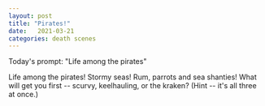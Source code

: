 ```yaml
---
layout: post
title: "Pirates!"
date:   2021-03-21
categories: death scenes
---
```

Today's prompt: "Life among the pirates"

Life among the pirates! Stormy seas! Rum, parrots and sea shanties! What will get you first -- scurvy, keelhauling, or the kraken? (Hint -- it's all three at once.)
